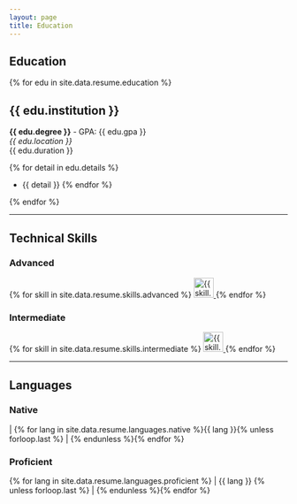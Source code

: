 ```yaml
---
layout: page
title: Education
---
```

## Education

{% for edu in site.data.resume.education %}
## {{ edu.institution }}
**{{ edu.degree }}** - GPA: {{ edu.gpa }}  
*{{ edu.location }}*  
{{ edu.duration }}

{% for detail in edu.details %}
- {{ detail }}
{% endfor %}

{% endfor %}

---
## Technical Skills

### Advanced
<div class="skills-container">
{% for skill in site.data.resume.skills.advanced %}
  <a href="{{ skill.url }}" target="_blank" rel="noreferrer" class="skill-icon">
    <img src="{{ skill.icon }}" width="36" height="36" alt="{{ skill.name }}" title="{{ skill.name }}" />
  </a>
{% endfor %}
</div>

### Intermediate
<div class="skills-container">
{% for skill in site.data.resume.skills.intermediate %}
  <a href="{{ skill.url }}" target="_blank" rel="noreferrer" class="skill-icon">
    <img src="{{ skill.icon }}" width="36" height="36" alt="{{ skill.name }}" title="{{ skill.name }}" />
  </a>
{% endfor %}
</div>

---
## Languages

### Native

| {% for lang in site.data.resume.languages.native %}{{ lang }}{% unless forloop.last %} | {% endunless %}{% endfor %}

### Proficient
{% for lang in site.data.resume.languages.proficient %}
| {{ lang }} {% unless forloop.last %} | {% endunless %}{% endfor %}


<!--  -->
<!-- ## Technical Skills

### Advanced
{% for skill in site.data.resume.skills.advanced %}
- {{ skill }}
{% endfor %}

### Intermediate
{% for skill in site.data.resume.skills.intermediate %}
- {{ skill }}
{% endfor %}

---
## Languages

### Native
{% for lang in site.data.resume.languages.native %}
- {{ lang }}
{% endfor %}

### Proficient
{% for lang in site.data.resume.languages.proficient %}
- {{ lang }}
{% endfor %} -->
